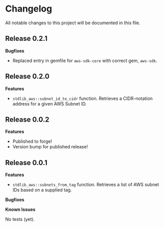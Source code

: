 # Changelog

All notable changes to this project will be documented in this file.


## Release 0.2.1

**Bugfixes**
  * Replaced entry in gemfile for `aws-sdk-core` with correct gem, `aws-sdk`.


## Release 0.2.0

**Features**
  * `stdlib_aws::subnet_id_to_cidr` function. Retrieves a CIDR-notation address for a given AWS Subnet ID.

## Release 0.0.2

**Features**
  * Published to forge!
  * Version bump for published release!

## Release 0.0.1

**Features**

  * `stdlib_aws::subnets_from_tag` function. Retrieves a list of AWS subnet IDs based on a supplied tag.

**Bugfixes**

**Known Issues**

No tests (yet).
